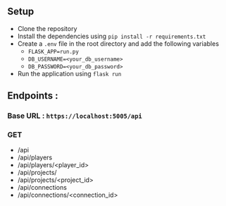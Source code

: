 ## Setup
- Clone the repository
- Install the dependencies using `pip install -r requirements.txt`
- Create a `.env` file in the root directory and add the following variables 
  - `FLASK_APP=run.py` 
  - `DB_USERNAME=<your_db_username>` 
  - `DB_PASSWORD=<your_db_password>` 
- Run the application using `flask run`

## Endpoints :
### Base URL : `https://localhost:5005/api`

### GET
- /api
- /api/players
- /api/players/<player_id>
- /api/projects/
- /api/projects/<project_id>
- /api/connections
- /api/connections/<connection_id>
